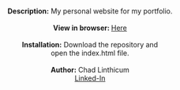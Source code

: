 <p align="center">
 <br>
 <b>Description:</b> My personal website for my portfolio.<br>
 <br>
 <b>View in browser: </b><a href="https://www.chad.epizy.com">Here<a><br>
 <br>
 <b>Installation:</b> Download the repository and<br> open the index.html file.<br>
 <br>
 <b>Author:</b> Chad Linthicum<br>
 <a href="https://www.linkedin.com/in/chad-a-linthicum/">Linked-In<a>
</p>
